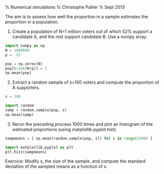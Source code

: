 % Numerical simulations
% Christophe Pallier
% Sept 2013

The aim is to assess how well the proportion in a sample estimates the proportion in a population.

1. Create a population of N=1 million voters out of which 52% support a candidate A, and the rest support candidate B. Use a numpy array.


```python
import numpy as np
N = 1000000
p = .52

pop = np.zeros(N)
pop[0:int(N*p)] = 1
np.mean(pop)
```


2. Extract a random sample of s=100 voters and compute the proportion of A supporters.


```python
s = 100

import random
samp = random.sample(pop, s)
np.mean(samp)
```


3. Rerun the preceding process 1000 times and plot an histogram of the estimated proportions (using matplotlib.pyplot.hist).  



```python
sampmeans = [ np.mean(random.sample(pop, s)) for i in range(1000) ]

import matplotlib.pyplot as plt
plt.hist(sampmeans)
```


Exercice: Modify s, the size of the sample, and compute the standard deviation of the sampled means as a function of s.

